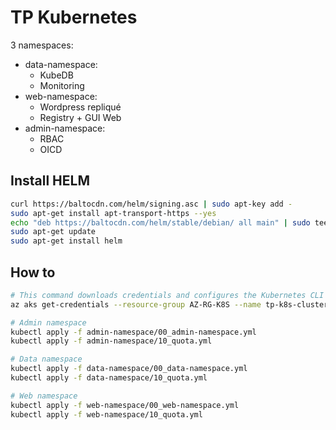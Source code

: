 # TP Kubernetes

3 namespaces: 
- data-namespace:
	- KubeDB
	- Monitoring
- web-namespace:
	- Wordpress repliqué
	- Registry + GUI Web
- admin-namespace:
	- RBAC
	- OICD

## Install HELM

```bash
curl https://baltocdn.com/helm/signing.asc | sudo apt-key add -
sudo apt-get install apt-transport-https --yes
echo "deb https://baltocdn.com/helm/stable/debian/ all main" | sudo tee /etc/apt/sources.list.d/helm-stable-debian.list
sudo apt-get update
sudo apt-get install helm
```

## How to
```bash
# This command downloads credentials and configures the Kubernetes CLI to use them
az aks get-credentials --resource-group AZ-RG-K8S --name tp-k8s-cluster

# Admin namespace
kubectl apply -f admin-namespace/00_admin-namespace.yml
kubectl apply -f admin-namespace/10_quota.yml

# Data namespace
kubectl apply -f data-namespace/00_data-namespace.yml
kubectl apply -f data-namespace/10_quota.yml

# Web namespace
kubectl apply -f web-namespace/00_web-namespace.yml
kubectl apply -f web-namespace/10_quota.yml
```